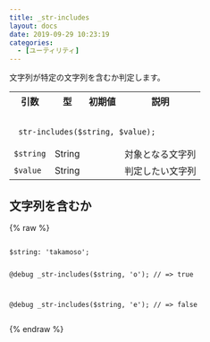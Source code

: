 ```yaml
---
title: _str-includes
layout: docs
date: 2019-09-29 10:23:19
categories:
  - [ユーティリティ]
---
```


文字列が特定の文字列を含むか判定します。

<table>
  <tr>
    <th>引数</th>
    <th>型</th>
    <th>初期値</th>
    <th>説明</th>
  </tr>
  <tr>
    <td colspan="4">
      <pre class="language-scss"><code>
_str-includes($string, $value);
</code></pre>
    </td>
  </tr>
  <tr>
    <td><code>$string</code></td>
    <td>String</td>
    <td></td>
    <td>対象となる文字列</td>
  </tr>
  <tr>
    <td><code>$value</code></td>
    <td>String</td>
    <td></td>
    <td>判定したい文字列</td>
  </tr>
</table>

## 文字列を含むか

<div class="c demo">
  <div class="code">
    {% raw %}
      <pre class="language-scss"><code>
$string: 'takamoso';

@debug _str-includes($string, 'o');
// => true

@debug _str-includes($string, 'e');
// => false
</code></pre>
    {% endraw %}
  </div>
</div>